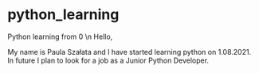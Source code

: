 # python_learning
Python learning from 0 \n
Hello,

My name is Paula Szałata and I have started learning python on 1.08.2021.
In future I plan to look for a job as a Junior Python Developer.
